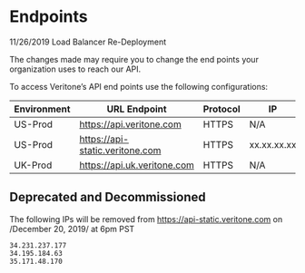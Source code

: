 # Endpoints

11/26/2019 Load Balancer Re-Deployment

The changes made may require you to change the end points your organization uses to reach our API.

To access Veritone’s API end points use the following configurations:

| Environment | URL Endpoint                    | Protocol | IP                      |
|-------------|---------------------------------|----------|-------------------------|
| US-Prod     | https://api.veritone.com        | HTTPS    | N/A                     |
| US-Prod     | https://api-static.veritone.com | HTTPS    | xx.xx.xx.xx             |
| UK-Prod     | https://api.uk.veritone.com     | HTTPS    | N/A                     |

## Deprecated and Decommissioned

The following IPs will be removed from https://api-static.veritone.com on /December 20, 2019/ at 6pm PST

    34.231.237.177
    34.195.184.63
    35.171.48.170
